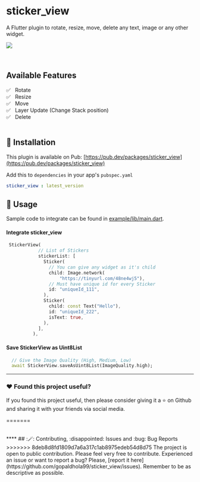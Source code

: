 # sticker_view

A Flutter plugin to rotate, resize, move, delete any text, image or any other widget.

![](https://github.com/gopaldhola99/sticker_view/blob/main/example/assets/sticker_view.gif)

<br>

## Available Features


✅ &nbsp; Rotate </br>
✅ &nbsp; Resize</br>
✅ &nbsp; Move</br>
✅ &nbsp; Layer Update (Change Stack position)</br>
✅ &nbsp; Delete 
<br>
<br>

## :rocket: Installation

This plugin is available on Pub: [https://pub.dev/packages/sticker_view](https://pub.dev/packages/sticker_view)

Add this to `dependencies` in your app's `pubspec.yaml`

```yaml
sticker_view : latest_version
```

## :bookmark: Usage

Sample code to integrate can be found in [example/lib/main.dart](example/lib/main.dart).

#### Integrate sticker_view

```dart
 StickerView(
            // List of Stickers
            stickerList: [
              Sticker(
                // You can give any widget as it's child
                child: Image.network(
                    "https://tinyurl.com/48ne4wj5"),
                // Must have unique id for every Sticker
                id: "uniqueId_111",
              ),
              Sticker(
                child: const Text("Hello"),
                id: "uniqueId_222",
                isText: true,
              ),
            ],
          ),
```

#### Save StickerView as Uint8List

```dart
  // Give the Image Quality (High, Medium, Low)
  await StickerView.saveAsUint8List(ImageQuality.high);
```





***

### :heart:  Found this project useful?

If you found this project useful, then please consider giving it a :star:  on Github and sharing it with your friends via social media.

=======


<br>
****
## :🪄: Contributing, :disappointed: Issues and :bug: Bug Reports
>>>>>>> 8deb8d8fd1809d7a6a317c1ab8975edeb54d8d75
The project is open to public contribution. Please feel very free to contribute.
Experienced an issue or want to report a bug? Please, [report it here](https://github.com/gopaldhola99/sticker_view/issues). Remember to be as descriptive as possible.

